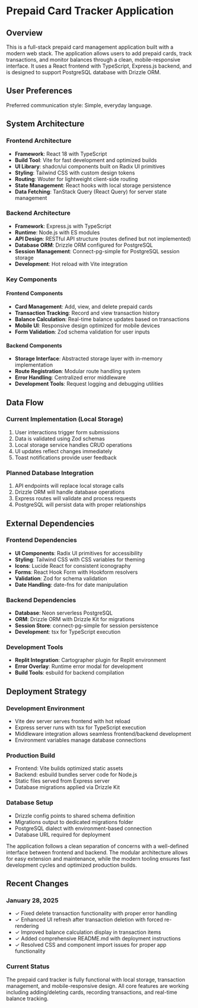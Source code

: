 # Prepaid Card Tracker Application

## Overview

This is a full-stack prepaid card management application built with a modern web stack. The application allows users to add prepaid cards, track transactions, and monitor balances through a clean, mobile-responsive interface. It uses a React frontend with TypeScript, Express.js backend, and is designed to support PostgreSQL database with Drizzle ORM.

## User Preferences

Preferred communication style: Simple, everyday language.

## System Architecture

### Frontend Architecture
- **Framework**: React 18 with TypeScript
- **Build Tool**: Vite for fast development and optimized builds
- **UI Library**: shadcn/ui components built on Radix UI primitives
- **Styling**: Tailwind CSS with custom design tokens
- **Routing**: Wouter for lightweight client-side routing
- **State Management**: React hooks with local storage persistence
- **Data Fetching**: TanStack Query (React Query) for server state management

### Backend Architecture
- **Framework**: Express.js with TypeScript
- **Runtime**: Node.js with ES modules
- **API Design**: RESTful API structure (routes defined but not implemented)
- **Database ORM**: Drizzle ORM configured for PostgreSQL
- **Session Management**: Connect-pg-simple for PostgreSQL session storage
- **Development**: Hot reload with Vite integration

### Key Components

#### Frontend Components
- **Card Management**: Add, view, and delete prepaid cards
- **Transaction Tracking**: Record and view transaction history
- **Balance Calculation**: Real-time balance updates based on transactions
- **Mobile UI**: Responsive design optimized for mobile devices
- **Form Validation**: Zod schema validation for user inputs

#### Backend Components
- **Storage Interface**: Abstracted storage layer with in-memory implementation
- **Route Registration**: Modular route handling system
- **Error Handling**: Centralized error middleware
- **Development Tools**: Request logging and debugging utilities

## Data Flow

### Current Implementation (Local Storage)
1. User interactions trigger form submissions
2. Data is validated using Zod schemas
3. Local storage service handles CRUD operations
4. UI updates reflect changes immediately
5. Toast notifications provide user feedback

### Planned Database Integration
1. API endpoints will replace local storage calls
2. Drizzle ORM will handle database operations
3. Express routes will validate and process requests
4. PostgreSQL will persist data with proper relationships

## External Dependencies

### Frontend Dependencies
- **UI Components**: Radix UI primitives for accessibility
- **Styling**: Tailwind CSS with CSS variables for theming
- **Icons**: Lucide React for consistent iconography
- **Forms**: React Hook Form with Hookform resolvers
- **Validation**: Zod for schema validation
- **Date Handling**: date-fns for date manipulation

### Backend Dependencies
- **Database**: Neon serverless PostgreSQL
- **ORM**: Drizzle ORM with Drizzle Kit for migrations
- **Session Store**: connect-pg-simple for session persistence
- **Development**: tsx for TypeScript execution

### Development Tools
- **Replit Integration**: Cartographer plugin for Replit environment
- **Error Overlay**: Runtime error modal for development
- **Build Tools**: esbuild for backend compilation

## Deployment Strategy

### Development Environment
- Vite dev server serves frontend with hot reload
- Express server runs with tsx for TypeScript execution
- Middleware integration allows seamless frontend/backend development
- Environment variables manage database connections

### Production Build
- Frontend: Vite builds optimized static assets
- Backend: esbuild bundles server code for Node.js
- Static files served from Express server
- Database migrations applied via Drizzle Kit

### Database Setup
- Drizzle config points to shared schema definition
- Migrations output to dedicated migrations folder
- PostgreSQL dialect with environment-based connection
- Database URL required for deployment

The application follows a clean separation of concerns with a well-defined interface between frontend and backend. The modular architecture allows for easy extension and maintenance, while the modern tooling ensures fast development cycles and optimized production builds.

## Recent Changes

### January 28, 2025
- ✓ Fixed delete transaction functionality with proper error handling
- ✓ Enhanced UI refresh after transaction deletion with forced re-rendering
- ✓ Improved balance calculation display in transaction items
- ✓ Added comprehensive README.md with deployment instructions
- ✓ Resolved CSS and component import issues for proper app functionality

### Current Status
The prepaid card tracker is fully functional with local storage, transaction management, and mobile-responsive design. All core features are working including adding/deleting cards, recording transactions, and real-time balance tracking.